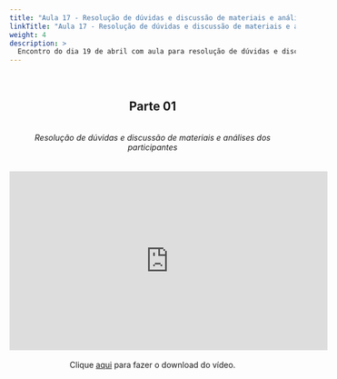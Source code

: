 ```yaml
---
title: "Aula 17 - Resolução de dúvidas e discussão de materiais e análises dos participantes"
linkTitle: "Aula 17 - Resolução de dúvidas e discussão de materiais e análises dos participantes"
weight: 4
description: >
  Encontro do dia 19 de abril com aula para resolução de dúvidas e discussão de materiais e análises dos participantes
---
```


<br>
<div align="center">
<h2>Parte 01</h2>
<br>
<i>Resolução de dúvidas e discussão de materiais e análises dos participantes</i>
<br><br><br>
<iframe width="560" height="315" src="https://www.youtube.com/embed/cBRIoFFE2PU" frameborder="0" allow="accelerometer; autoplay; clipboard-write; encrypted-media; gyroscope; picture-in-picture" allowfullscreen></iframe>
<br><br>
Clique <a href="https://photos.app.goo.gl/LFEWncYEEHhvqGEA9">aqui</a> para fazer o download do vídeo.
<br><br>

</div>